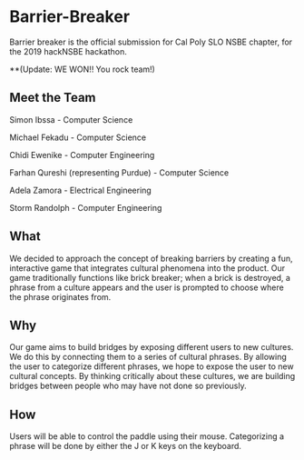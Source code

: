 # Barrier-Breaker
Barrier breaker is the official submission for Cal Poly SLO NSBE chapter, for the 2019 hackNSBE hackathon. 

**(Update: WE WON!! You rock team!)


## Meet the Team

Simon Ibssa - Computer Science

Michael Fekadu - Computer Science

Chidi Ewenike - Computer Engineering

Farhan Qureshi (representing Purdue) - Computer Science

Adela Zamora - Electrical Engineering

Storm Randolph - Computer Engineering

## What
We decided to approach the concept of breaking barriers by creating a fun, interactive game that integrates cultural phenomena into the product. Our game traditionally functions like brick breaker; when a brick is destroyed, a phrase from a culture appears and the user is prompted to choose where the phrase originates from.

## Why
Our game aims to build bridges by exposing different users to new cultures. We do this by connecting them to a series of cultural phrases. By allowing the user to categorize different phrases, we hope to expose the user to new cultural concepts. By thinking critically about these cultures, we are building bridges between people who may have not done so previously.

## How
Users will be able to control the paddle using their mouse. Categorizing a phrase will be done by either the J or K keys on the keyboard.



